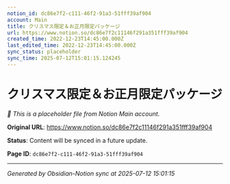 ```yaml
---
notion_id: dc86e7f2-c111-46f2-91a3-51fff39af904
account: Main
title: クリスマス限定＆お正月限定パッケージ
url: https://www.notion.so/dc86e7f2c11146f291a351fff39af904
created_time: 2022-12-23T14:45:00.000Z
last_edited_time: 2022-12-23T14:45:00.000Z
sync_status: placeholder
sync_time: 2025-07-12T15:01:15.124245
---
```


# クリスマス限定＆お正月限定パッケージ

*🔄 This is a placeholder file from Notion Main account.*

**Original URL**: https://www.notion.so/dc86e7f2c11146f291a351fff39af904

**Status**: Content will be synced in a future update.

**Page ID**: `dc86e7f2-c111-46f2-91a3-51fff39af904`

---

*Generated by Obsidian-Notion sync at 2025-07-12 15:01:15*
